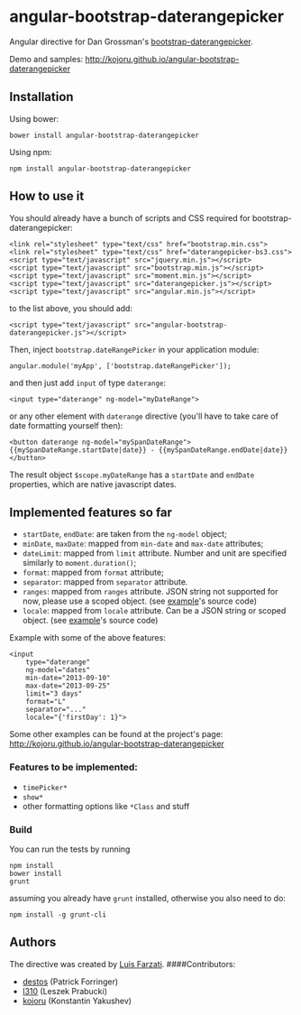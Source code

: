 angular-bootstrap-daterangepicker
=====================

Angular directive for Dan Grossman's [bootstrap-daterangepicker](https://github.com/dangrossman/bootstrap-daterangepicker).

Demo and samples: http://kojoru.github.io/angular-bootstrap-daterangepicker

Installation
------------

Using bower:

```
bower install angular-bootstrap-daterangepicker
```

Using npm:

```
npm install angular-bootstrap-daterangepicker
```


How to use it
-------------

You should already have a bunch of scripts and CSS required for bootstrap-daterangepicker:

```
<link rel="stylesheet" type="text/css" href="bootstrap.min.css">
<link rel="stylesheet" type="text/css" href="daterangepicker-bs3.css">
<script type="text/javascript" src="jquery.min.js"></script>
<script type="text/javascript" src="bootstrap.min.js"></script>
<script type="text/javascript" src="moment.min.js"></script>
<script type="text/javascript" src="daterangepicker.js"></script>
<script type="text/javascript" src="angular.min.js"></script>
```

to the list above, you should add:

```
<script type="text/javascript" src="angular-bootstrap-daterangepicker.js"></script>
```

Then, inject `bootstrap.dateRangePicker` in your application module:

```
angular.module('myApp', ['bootstrap.dateRangePicker']);
```

and then just add `input` of type `daterange`:

```
<input type="daterange" ng-model="myDateRange">
```

or any other element with `daterange` directive (you'll have to take care of date formatting yourself then):
```
<button daterange ng-model="mySpanDateRange">{{mySpanDateRange.startDate|date}} - {{mySpanDateRange.endDate|date}}</button>
```

The result object `$scope.myDateRange` has a `startDate` and `endDate` properties, which are native javascript dates.

Implemented features so far
---------------------------

* `startDate`, `endDate`: are taken from the `ng-model` object;
* `minDate`, `maxDate`: mapped from `min-date` and `max-date` attributes;
* `dateLimit`: mapped from `limit` attribute. Number and unit are specified similarly to `moment.duration()`;
* `format`: mapped from `format` attribute;
* `separator`: mapped from `separator` attribute.
* `ranges`: mapped from `ranges` attribute. JSON string not supported for now, please use a scoped object. (see [example](http://kojoru.github.io/angular-bootstrap-daterangepicker)'s source code)
* `locale`: mapped from `locale` attribute. Can be a JSON string or scoped object. (see [example](http://kojoru.github.io/angular-bootstrap-daterangepicker)'s source code)

Example with some of the above features:
```
<input
	type="daterange"
	ng-model="dates"
	min-date="2013-09-10"
	max-date="2013-09-25"
	limit="3 days"
	format="L"
	separator="..."
	locale="{'firstDay': 1}">
```
Some other examples can be found at the project's page: http://kojoru.github.io/angular-bootstrap-daterangepicker


### Features to be implemented:

* `timePicker*`
* `show*`
* other formatting options like `*Class` and stuff 

### Build

You can run the tests by running

```
npm install
bower install
grunt
```

assuming you already have `grunt` installed, otherwise you also need to do:

```
npm install -g grunt-cli
```

Authors
-------
The directive was created by [Luis Farzati](https://github.com/luisfarzati). 
####Contributors:

* [destos](https://github.com/destos) (Patrick Forringer)
* [l310](https://github.com/l3l0) (Leszek Prabucki)
* [kojoru](https://github.com/kojoru) (Konstantin Yakushev)


